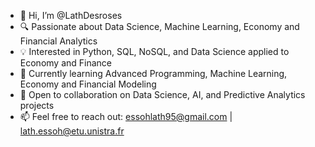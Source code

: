 - 👋 Hi, I’m @LathDesroses
- 🔍 Passionate about Data Science, Machine Learning, Economy and Financial Analytics
- 💡 Interested in Python, SQL, NoSQL, and Data Science applied to Economy and Finance
- 🚀 Currently learning Advanced Programming, Machine Learning, Economy and Financial Modeling
- 🤝 Open to collaboration on Data Science, AI, and Predictive Analytics projects
- 📫 Feel free to reach out: essohlath95@gmail.com | lath.essoh@etu.unistra.fr
